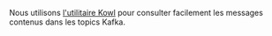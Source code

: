Nous utilisons [l'utilitaire Kowl](https://github.com/cloudhut/kowl) pour consulter facilement les messages contenus dans les topics Kafka.